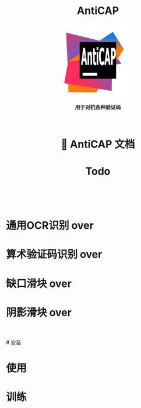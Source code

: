 <div align="center">

# AntiCAP

<img src=logo.png alt="logo" width="200" height="200">

<strong>用于对抗各种验证码</strong>

</div>


<br>

<div align="center">

# 📄 AntiCAP 文档

# Todo

</div>
<br>
<br>
<br>

# 通用OCR识别  over

# 算术验证码识别 over

# 缺口滑块 over

# 阴影滑块 over

<br>
<br>
# 安装

# 使用

# 训练


